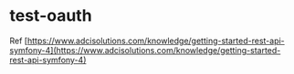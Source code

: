 # test-oauth
Ref [https://www.adcisolutions.com/knowledge/getting-started-rest-api-symfony-4](https://www.adcisolutions.com/knowledge/getting-started-rest-api-symfony-4)
